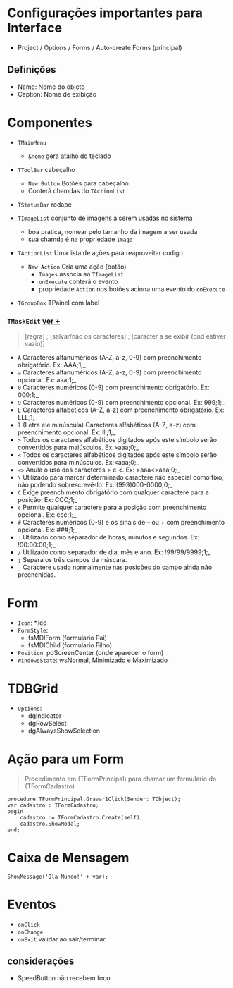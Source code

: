 # Configurações importantes para Interface
- Project / Options / Forms / Auto-create Forms (principal)

## Definições
- Name: Nome do objeto
- Caption: Nome de exibição
    

# Componentes
- `TMainMenu`
  - `&nome` gera atalho do teclado  

- `TToolBar` cabeçalho
  - `New Button` Botões para cabeçalho
  - Conterá chamdas do `TActionList`

- `TStatusBar` rodapé

- `TImageList` conjunto de imagens a serem usadas no sistema
  - boa pratica, nomear pelo tamanho da imagem a ser usada
  - sua chamda é na propriedade `Image`

- `TActionList` Uma lista de ações para reaproveitar codigo
  - `New Action` Cria uma ação (botão)
    - `Images` associa ao `TImageList`
    - `onExecute` conterá o evento
    - propriedade `Action` nos botões aciona uma evento do `onExecute`
- `TGroupBox` TPainel com label 

### `TMaskEdit` [ver +](http://delphiparainiciantes.com.br/como-utilizar-mascaras-maskedit-no-delphi/)
> [regra] ; [salvar/não os caracteres] ; [caracter a se exibir (qnd estiver vazio)]
- `A` Caracteres alfanuméricos (A-Z, a-z, 0-9) com preenchimento obrigatório. Ex: AAA;1;_
- `a` Caracteres alfanuméricos (A-Z, a-z, 0-9) com preenchimento opcional. Ex: aaa;1;_
- `0` Caracteres numéricos (0-9) com preenchimento obrigatório. Ex: 000;1;_
- `9` Caracteres numéricos (0-9) com preenchimento opcional. Ex: 999;1;_
- `L` Caracteres alfabéticos (A-Z, a-z) com preenchimento obrigatório. Ex: LLL;1;_
- `l` (Letra ele minúscula) Caracteres alfabéticos (A-Z, a-z) com preenchimento opcional. Ex: lll;1;_
- `>` Todos os caracteres alfabéticos digitados após este símbolo serão convertidos para maiúsculos. Ex:>aaa;0;_
- `<` Todos os caracteres alfabéticos digitados após este símbolo serão convertidos para minúsculos. Ex:<aaa;0;_
- `<>` Anula o uso dos caracteres > e <. Ex: >aaa<>aaa;0;_
- `\` Utilizado para marcar determinado caractere não especial como fixo, não podendo sobrescrevê-lo. Ex:!\(999\)000-0000;0;_
- `C` Exige preenchimento obrigatório com qualquer caractere para a posição. Ex: CCC;1;_
- `c` Permite qualquer caractere para a posição com preenchimento opcional. Ex: ccc;1;_
- `#` Caracteres numéricos (0-9) e os sinais de – ou + com preenchimento opcional. Ex: ###;1;_
- `:` Utilizado como separador de horas, minutos e segundos. Ex: !00:00:00;1;_
- `/` Utilizado como separador de dia, mês e ano. Ex: !99/99/9999;1;_
- `;` Separa os três campos da máscara.
- `_` Caractere usado normalmente nas posições do campo ainda não preenchidas.

   

# Form
- `Icon`: *.ico
- `FormStyle`:
  - fsMDIForm (formulario Pai)
  - fsMDIChild (formulario Filho)  
- `Position`: poScreenCenter (onde aparecer o form)
- `WindowsState`: wsNormal, Minimizado e Maximizado

# TDBGrid
- `Options`:
  - dgIndicator
  - dgRowSelect
  - dgAlwaysShowSelection

# Ação para um Form

> Procedimento em (TFormPrincipal) para chamar um formulario do (TFormCadastro)
~~~Delphi
procedure TFormPrincipal.Gravar1Click(Sender: TObject);
var cadastro : TFormCadastro;
begin
    cadastro := TFormCadastro.Create(self);
    cadastro.ShowModal;
end;
~~~

# Caixa de Mensagem
~~~Delphi
ShowMessage('Ola Mundo!' + var);
~~~

# Eventos
- `onClick`
- `onChange` 
- `onExit` validar ao sair/terminar

## considerações
- SpeedButton não recebem foco
